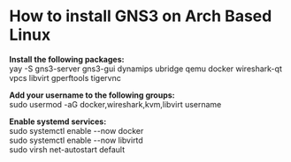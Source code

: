 # How to install GNS3 on Arch Based Linux</br>

**Install the following packages:**</br>
yay -S gns3-server gns3-gui dynamips ubridge qemu docker wireshark-qt vpcs libvirt gperftools tigervnc

**Add your username to the following groups:**</br>
sudo usermod -aG docker,wireshark,kvm,libvirt username</br>

**Enable systemd services:**</br>
sudo systemctl enable --now docker</br>
sudo systemctl enable --now libvirtd</br>
sudo virsh net-autostart default</br>
